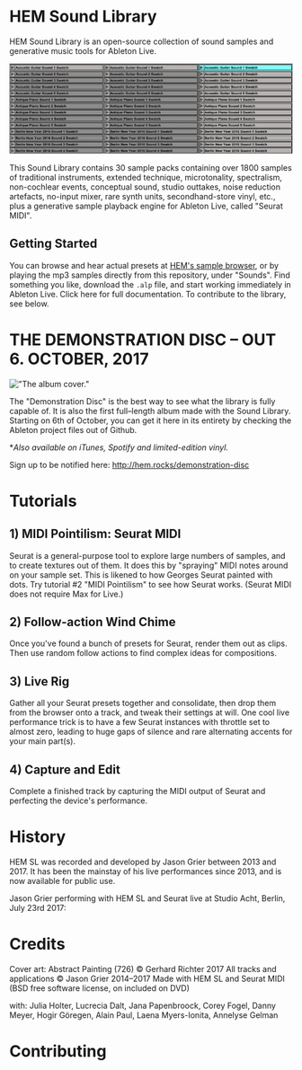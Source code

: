 # HEM Sound Library

HEM Sound Library is an open-source collection of sound samples and generative music tools for Ableton Live.

!["Picture of the wind chime."](Misc/readme/chime.gif "Picture of the wind chime.")

This Sound Library contains 30 sample packs containing over 1800 samples of traditional instruments, extended technique, microtonality, spectralism, non-cochlear events, conceptual sound, studio outtakes, noise reduction artefacts, no-input mixer, rare synth units, secondhand-store vinyl, etc., plus a generative sample playback engine for Ableton Live, called "Seurat MIDI".

## Getting Started

You can browse and hear actual presets at [HEM's sample browser](https://hem.rocks/sl), or by playing the mp3 samples directly from this repository, under "Sounds". Find something you like, download the `.alp` file, and start working immediately in Ableton Live. Click here for full documentation. To contribute to the library, see below.

# THE DEMONSTRATION DISC – OUT 6. OCTOBER, 2017

!["The album cover."](Misc/readme/dd-cover.jpg "The album cover.")

The "Demonstration Disc" is the best way to see what the library is fully capable of. It is also the first full–length album made with the Sound Library. Starting on 6th of October, you can get it here in its entirety by checking the Ableton project files out of Github.

\*_Also available on iTunes, Spotify and limited-edition vinyl._

Sign up to be notified here: http://hem.rocks/demonstration-disc

# Tutorials

## 1) MIDI Pointilism: Seurat MIDI

Seurat is a general-purpose tool to explore large numbers of samples, and to create textures out of them. It does this by "spraying" MIDI notes around on your sample set.  This is likened to how Georges Seurat painted with dots. Try tutorial #2 "MIDI Pointilism" to see how Seurat works. (Seurat MIDI does not require Max for Live.)

## 2) Follow-action Wind Chime

Once you've found a bunch of presets for Seurat, render them out as clips. Then use random follow actions to find complex ideas for compositions.

## 3) Live Rig

Gather all your Seurat presets together and consolidate, then drop them from the browser onto a track, and tweak their settings at will. One cool live performance trick is to have a few Seurat instances with throttle set to almost zero, leading to huge gaps of silence and rare alternating accents for your main part(s).

## 4) Capture and Edit

Complete a finished track by capturing the MIDI output of Seurat and perfecting the device's performance.

# History

HEM SL was recorded and developed by Jason Grier between 2013 and 2017. It has been the  mainstay of his live performances since 2013, and is now available for public use.

Jason Grier performing with HEM SL and Seurat live at Studio Acht, Berlin, July 23rd 2017:

# Credits

Cover art: Abstract Painting (726) © Gerhard Richter 2017
All tracks and applications © Jason Grier 2014–2017
Made with HEM SL and Seurat MIDI (BSD free software license, on included on DVD)

with: Julia Holter, Lucrecia Dalt, Jana Papenbroock, Corey Fogel, Danny Meyer, Hogir Göregen, Alain Paul, Laena Myers-Ionita, Annelyse Gelman

# Contributing
